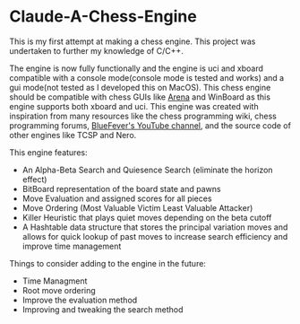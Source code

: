 # Claude-A-Chess-Engine
This is my first attempt at making a chess engine. This project was undertaken to further my knowledge of C/C++.

The engine is now fully functionally and the engine is uci and xboard compatible with a console mode(console mode is tested and works) and a gui mode(not tested as I developed this on MacOS). This chess engine should be compatible with chess GUIs like [Arena](http://www.playwitharena.de) and WinBoard as this engine supports both xboard and uci. This engine was created with inspiration from many resources like the chess programming wiki, chess programming forums, [BlueFever's YouTube channel](https://www.youtube.com/user/BlueFeverSoft), and the source code of other engines like TCSP and Nero.

This engine features:
  * An Alpha-Beta Search and Quiesence Search (eliminate the horizon effect)
  * BitBoard representation of the board state and pawns
  * Move Evaluation and assigned scores for all pieces
  * Move Ordering (Most Valuable Victim Least Valuable Attacker)
  * Killer Heuristic that plays quiet moves depending on the beta cutoff
  * A Hashtable data structure that stores the principal variation moves and allows for quick lookup of past moves to increase search efficiency and improve time management
  
Things to consider adding to the engine in the future:
  * Time Managment
  * Root move ordering
  * Improve the evaluation method
  * Improving and tweaking the search method
